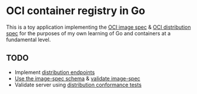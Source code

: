 # OCI container registry in Go
This is a toy application implementing the [OCI image spec] &
[OCI distribution spec] for the purposes of my own learning of Go and
containers at a fundamental level.

## TODO
* Implement [distribution endpoints]
* [Use the image-spec schema] & [validate image-spec]
* Validate server using [distribution conformance tests]

[OCI image spec]: https://github.com/opencontainers/image-spec/blob/main/spec.md
[OCI distribution spec]: https://github.com/opencontainers/distribution-spec/blob/main/spec.md
[Use the image-spec schema]: https://github.com/opencontainers/image-spec/tree/main/specs-go/v1
[Validate image-spec]: https://github.com/opencontainers/image-spec/tree/main/schema
[distribution endpoints]: https://github.com/opencontainers/distribution-spec/blob/main/spec.md#endpoints
[distribution conformance tests]: https://github.com/opencontainers/distribution-spec/blob/main/conformance/README.md
